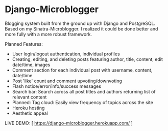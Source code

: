 Django-Microblogger
===================

Blogging system built from the ground up with Django and PostgreSQL. 
Based on my Sinatra-Microblogger. I realized it could be done better and more fully with a more robust framework.

Planned Features:
* User login/logout authentication, individual profiles
* Creating, editing, and deleting posts featuring author, title, content, edit date/time, images
* Comment section for each individual post with username, content, date/time
* Post 'like' count and comment upvoting/downvoting
* Flash notice/error/info/success messages
* Search bar: Search across all post titles and authors returning list of relevant content
* Planned: Tag cloud: Easily view frequency of topics across the site
* Heroku hosting
* Aesthetic appeal

LIVE DEMO: [ https://django-microblogger.herokuapp.com/ ]
